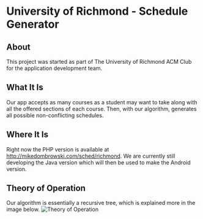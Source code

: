 University of Richmond - Schedule Generator
==========================================

About
-----
This project was started as part of The University of Richmond ACM Club for the application development team.

What It Is
-----------
Our app accepts as many courses as a student may want to take along with all the offered sections of each course.  Then, with
our algorithm, generates all possible non-conflicting schedules.

Where It Is
-----------
Right now the PHP version is available at http://mikedombrowski.com/sched/richmond.
We are currently still developing the Java version which will then be used to make the Android version.

Theory of Operation
--------------------
Our algorithm is essentially a recursive tree, which is explained more in the image below.
![Theory of Operation](https://github.com/md100play/ACMAppDev/blob/master/illustration.png)
